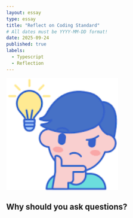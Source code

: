 ```yaml
---
layout: essay
type: essay
title: "Reflect on Coding Standard"
# All dates must be YYYY-MM-DD format!
date: 2025-09-24
published: true
labels:
  - Typescript
  - Reflection
---
```


<img width="300px" class="rounded float-start pe-4" src="../img/download.png">

## Why should you ask questions?
